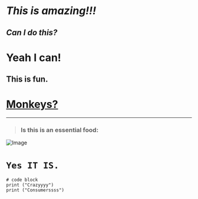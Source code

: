 # *This is amazing!!!*
## ***Can I do this?***
# Yeah I can!
This is fun.
---
# [Monkeys?](https://www.sciencedaily.com/releases/2019/10/191015115356.htm#:~:text=a%20new%20study.-,When%20it%20comes%20to%20being%20willing%20to%20explore%20more%20efficient,Georgia%20State%20University%20psychology%20researchers.)

---
> ### **Is this is an essential food:**

![Image](https://i.ndtvimg.com/i/2016-01/chocolate-dark-chocolate-chocolate-bars_650x488_61451973505.jpg)

# `Yes IT IS.`
```
# code block
print ("Crazyyyy")
print ("Consumerssss")
```
